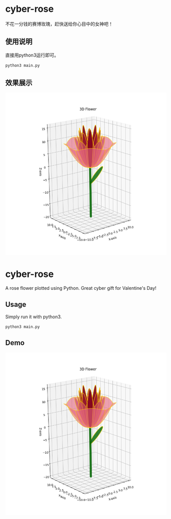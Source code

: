 # cyber-rose

不花一分钱的赛博玫瑰，赶快送给你心目中的女神吧！

## 使用说明

直接用python3运行即可。

```bash
python3 main.py
```

## 效果展示

![赛博玫瑰](https://github.com/hanxu1995/cyber-rose/blob/main/flower.png)

# cyber-rose

A rose flower plotted using Python. Great cyber gift for Valentine's Day!

## Usage

Simply run it with python3.

```bash
python3 main.py
```

## Demo
![Cyber Rose](https://github.com/hanxu1995/cyber-rose/blob/main/flower.png)
